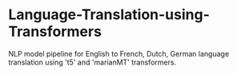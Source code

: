 # Language-Translation-using-Transformers
NLP model pipeline for English to French, Dutch, German language translation using 't5' and 'marianMT'  transformers.
